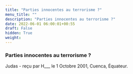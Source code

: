 ```yaml
---
title: "Parties innocentes au terrorisme ?"
menu_title: ""
description: "Parties innocentes au terrorisme ?"
date: 2022-06-01 06:00:01+00:55
draft: False
hidden: True
weight:
---
```

### Parties innocentes au terrorisme ?

Judas - reçu par H___  le 1 Octobre 2001, Cuenca, Équateur.



